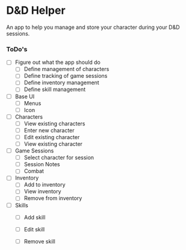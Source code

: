 # D&D Helper

An app to help you manage and store your character during your D&D sessions.

### ToDo's

- [ ] Figure out what the app should do
  - [ ] Define management of characters
  - [ ] Define tracking of game sessions
  - [ ] Define inventory management
  - [ ] Define skill management
- [ ] Base UI
  - [ ] Menus
  - [ ] Icon
- [ ] Characters
  - [ ] View existing characters
  - [ ] Enter new character
  - [ ] Edit existing character
  - [ ] View existing character
- [ ] Game Sessions
  - [ ] Select character for session
  - [ ] Session Notes
  - [ ] Combat
- [ ] Inventory
  - [ ] Add to inventory
  - [ ] View inventory
  - [ ] Remove from inventory
- [ ] Skills
  - [ ] Add skill
  - [ ] Edit skill
  - [ ] Remove skill
  
 
